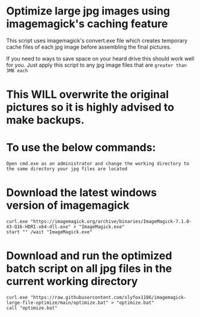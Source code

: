# Optimize large jpg images using imagemagick's caching feature
This script uses imagemagick's convert.exe file which creates temporary cache files of each jpg image before assembling the final pictures.

If you need to ways to save space on your heard drive this should work well for you. Just apply this script to any jpg image files that are `greater than 3MB each`

# This WILL overwrite the original pictures so it is highly advised to make backups.

# To use the below commands:
```
Open cmd.exe as an administrator and change the working directory to the same directory your jpg files are located
```

# Download the latest windows version of imagemagick
```
curl.exe "https://imagemagick.org/archive/binaries/ImageMagick-7.1.0-43-Q16-HDRI-x64-dll.exe" > "ImageMagick.exe"
start "" /wait "ImageMagick.exe"
```

# Download and run the optimized batch script on all jpg files in the current working directory
```
curl.exe "https://raw.githubusercontent.com/slyfox1186/imagemagick-large-file-optimize/main/optimize.bat" > "optimize.bat"
call "optimize.bat"
```
